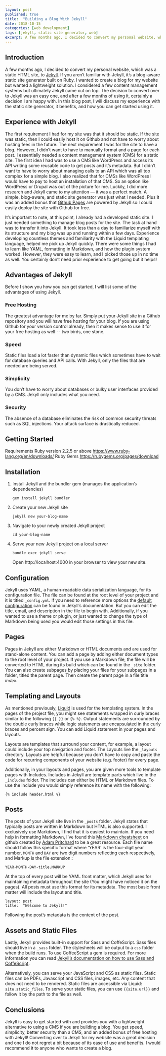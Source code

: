 ```yaml
---
layout: post
published: true
title:  "Building a Blog With Jekyll"
date: 2018-10-15
categories: [web development]
tags: [jekyll, static site generator, web]
excerpt: A few months ago, I decided to convert my personal website, which was a static HTML site, to Jekyll. If you aren’t familiar with Jekyll, it’s a blog-aware static site generator built on Ruby.
---
```


## Introduction
A few months ago, I decided to convert my personal website, which was a static HTML site, to [Jekyll](https://jekyllrb.com/). If you aren’t familiar with Jekyll, it’s a blog-aware static site generator built on Ruby.  I wanted to create a blog for my website but wanted a lightweight solution. I considered a few content management systems but ultimately Jekyll came out on top. The decision to convert over to Jekyll was an easy one, and after a few months of using it, certainly a decision I am happy with. In this blog post, I will discuss my experience with the static site generator, it benefits, and how you can get started using it.

## Experience with Jekyll

The first requirement I had for my site was that it should be static. If the site was static, then I could easily host it on Github and not have to worry about hosting fees in the future. The next requirement I was for the site to have a blog. However, I didn’t want to have to manually format and a page for each post. I essentially needed a content management system (CMS) for a static site. The first idea I had was to use a CMS like WordPress and access its API writing some reusable code to get posts and it’s metadata. But I didn’t want to have to worry about managing calls to an API which was all too complex for a simple blog. I also realized that for CMSs like WordPress I would have to pay to host an installation of that CMS. So an option like WordPress or Drupal was out of the picture for me. Luckily, I did more research and Jekyll came to my attention — it was a perfect match. A simple, blog-aware, and static site generator was just what I needed. Plus it was an added bonus that [Github Pages](https://pages.github.com/) are powered by Jekyll so I could easily deploy the site with Github for free.

It’s important to note, at this point, I already had a developed static site. I just needed something to manage blog posts for the site. The task at hand was to transfer it into Jekyll. It took less than a day to familiarize myself with its structure and my blog was up and running within a few days. Experience developing countless themes and familiarity with the Liquid templating language, helped me pick up Jekyll quickly. There were some things I had to learn like YAML, formatting in Markdown, and how the plugin system worked. However, they were easy to learn, and I picked those up in no time as well. You certainly don’t need prior experience to get going but it helps!

## Advantages of Jekyll
Before I show you how you can get started, I will list some of the advantages of using Jekyll.

### Free Hosting
The greatest advantage for me by far. Simply put your Jekyll site in a Github repository and you will have free hosting for your blog. If you are using Github for your version control already, then it makes sense to use it for your free hosting as well -- two birds, one stone.

### Speed
Static files load a lot faster than dynamic files which sometimes have to wait for database queries and API calls. With Jekyll, only the files that are needed are being served.

### Simplicity
You don’t have to worry about databases or bulky user interfaces provided by a CMS. Jekyll only includes what you need.

### Security
The absence of a database eliminates the risk of common security threats such as SQL injections. Your attack surface is drastically reduced.

## Getting Started
Requirements
Ruby version 2.2.5 or above https://www.ruby-lang.org/en/downloads/
Ruby Gems https://rubygems.org/pages/download

## Installation

1. Install Jekyll and the bundler gem (manages the application’s dependencies)
	```
	gem install jekyll bundler
	```

2. Create your new Jekyll site
	```
	jekyll new your-blog-name
	```

3.  Navigate to your newly created Jekyll project
	```
	cd your-blog-name
	```

4.  Serve your new Jekyll project on a local server
	```
	bundle exec jekyll serve
	```
	Open  http://localhost:4000 in your browser to view your new site.


## Configuration
Jekyll uses YAML, a human-readable data serialization language, for its configuration file. The file can be found at the root level of your project and it is titled `_config.yml`. If you need to reference more options the [default configuration](https://jekyllrb.com/docs/configuration/default/) can be found in Jekyll’s documentation. But you can edit the title, email, and description in the file to begin with. Additionally, if you wanted to use a theme or plugin, or just wanted to change the type of Markdown being used you would edit those settings in this file.

## Pages
Pages in Jekyll are either Markdown or HTML documents and are used for stand-alone content. You can add a page by adding either document types to the root level of your project. If you use a Markdown file, the file will be converted to HTML during its build which can be found in the `_site` folder. You can also create subpages by placing your files for your subpages in a folder, titled the parent page. Then create the parent page in a file title *index*.

## Templating and Layouts
As mentioned previously, [Liquid](https://shopify.github.io/liquid/) is used for the templating system. In the pages of the project file, you might see statements wrapped in curly braces similar to the following `{{ }}` or `{% %}`. Output statements are surrounded by the double curly braces while logic statements are encapsulated in the curly braces and percent sign. You can add Liquid statement in your pages and layouts.

Layouts are templates that surround your content, for example, a layout could include your top navigation and footer. The Layouts live the `_layouts` directory. Layouts are helpful because you don’t have to copy and paste the code for recurring components of your website (e.g. footer) for every page.

Additionally, in your layouts and pages, you are given more tools to template pages with Includes. Includes in Jekyll are template parts which live in the `_includes` folder. The includes can either be HTML or Markdown files. To use the include you would simply reference its name with the following:
```
{% include header.html %}
```

## Posts
The posts of your Jekyll site live in the `_posts` folder. Jekyll states that typically posts are written in Markdown but HTML is also supported. I exclusively use Markdown, I find that it is easiest to maintain. If you need help in formatting Markdown, I’ve found this [Markdown cheatsheet](https://github.com/adam-p/markdown-here/wiki/Markdown-Cheatsheet) on github created by [Adam Pritchard](https://crypti.cc/) to be a great resource. Each file name should follow this specific format where ‘YEAR’ is the four-digit year number, `MONTH` and `DAY` are two digit numbers reflecting each respectively, and Markup is the file extension :
```
YEAR-MONTH-DAY-title.MARKUP
```

At the top of every post will be YAML front matter, which Jekyll uses for maintaining metadata throughout the site (You might have noticed it on the pages). All posts must use this format for its metadata. The most basic front matter will include the layout and title.
```
layout: post
title:  "Welcome to Jekyll!"
```
Following the post’s metadata is the content of the post.

## Assets and Static Files
Lastly, Jekyll provides built-in support for Sass and CoffeScript. Sass files should live in a `_sass` folder. The stylesheets will be output to a `css` folder when the build runs. To use CoffeeScript a gem is required. For more information you can read [Jekyll’s documentation on how to use Sass and CoffeScript](https://jekyllrb.com/docs/assets/).

Alternatively, you can serve your JavaScript and CSS as static files. Static files can be PDFs, Javascript and CSS files, images, etc. Any content that does not need to be rendered. Static files are accessible via Liquid: `site.static_files`. To serve your static files, you can use `{{site.url}}` and follow it by the path to the file as well.


## Conclusions
Jekyll is easy to get started with and provides you with a lightweight alternative to using a CMS if you are building a blog. You get speed, simplicity, better security than a CMS, and an added bonus of free hosting with Jekyll! Converting over to Jekyll for my website was a great decision and one I do not regret a bit because of its ease of use and benefits. I would recommend it to anyone who wants to create a blog.